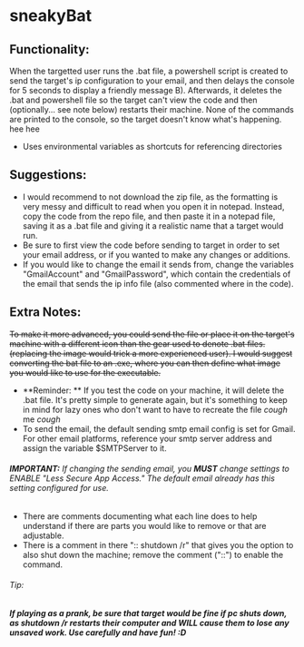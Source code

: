 # sneakyBat

## Functionality:
When the targetted user runs the .bat file, a powershell script is created to send the target's ip configuration to your email, and then delays the console for 5 seconds to display a friendly message B). Afterwards, it deletes the .bat and powershell file so the target can't view the code and then (optionally... see note below) restarts their machine. None of the commands are printed to the console, so the target doesn't know what's happening. hee hee
- Uses environmental variables as shortcuts for referencing directories

## Suggestions:
- I would recommend to not download the zip file, as the formatting is very messy and difficult to read when you open it in notepad.
Instead, copy the code from the repo file, and then paste it in a notepad file, saving it as a .bat file and giving it a realistic name that a target would run.
- Be sure to first view the code before sending to target in order to set your email address, or if you wanted to make any changes or additions.
- If you would like to change the email it sends from, change the variables "GmailAccount" and "GmailPassword", which contain the credentials of the email that sends the ip info file (also commented where in the code).

## Extra Notes:
~~To make it more advanced, you could send the file or place it on the target's machine with a different icon than the gear used to denote .bat files. (replacing the image would trick a more experienced user). I would suggest converting the bat file to an .exe, where you can then define what image you would like to use for the executable.~~
- **Reminder: ** If you test the code on your machine, it will delete the .bat file. It's pretty simple to generate again, but it's something to keep in mind for lazy ones who don't want to have to recreate the file *cough* me *cough*
- To send the email, the default sending smtp email config is set for Gmail. For other email platforms, reference your smtp server address and assign the variable $SMTPServer to it. 
###### **IMPORTANT:** *If changing the sending email, you **MUST** change settings to ENABLE "Less Secure App Access." The default email already has this setting configured for use.*
- There are comments documenting what each line does to help understand if there are parts you would like to remove or that are adjustable.
- There is a comment in there ":: shutdown /r" that gives you the option to also shut down the machine; remove the comment ("::") to enable the command.
###### Tip:
***If playing as a prank, be sure that target would be fine if pc shuts down, as shutdown /r restarts their computer and WILL cause them to lose any unsaved work.
Use carefully and have fun! :D***

